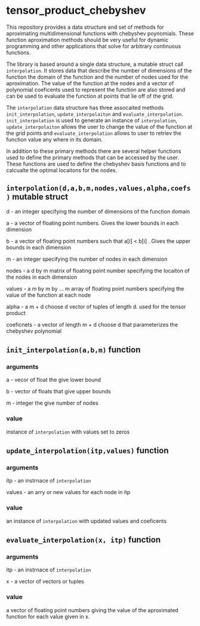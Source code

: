 # tensor_product_chebyshev
This repository provides a data structure and set of methods for aproximating multidimensional functions with chebyshev poynomials. These function aproximation methods should be very useful for dynamic programming and other applications that solve for arbitrary continuous functions. 

The library is based around a single data structure, a mutable struct call `interpolation`. It stores data that describe the number of dimensions of the function the domain of the function and the number of nodes used for the aproximation. The value of the function at the nodes and a vector of polynomial coeficents used to represent the function are also stored and can be used to evaluate the function at points that lie off of the grid. 

The `interpolation` data structure has three assocaited methods `init_interpolation`, `update_interpolaiton` and `evaluate_interpolation`.  `init_interpolation` is used to generate an instance of `interpolation`,  `update_interpolaiton` allows the user to change the value of the function at the grid points and `evaluate_interpolation` allows to user to retriev the function value any where in its domain. 

In addition to these primary methods there are several helper functions used to define the primary methods that can be accessed by the user. These functions are used to define the chebyshev basis functions and to calcualte the optimal locaitons for the nodes. 

## `interpolation(d,a,b,m,nodes,values,alpha,coefs)` mutable struct

d - an integer specifying the number of dimensions of the function domain

a - a vector of floating point numbers. Gives the lower bounds in each dimension 

b - a vector of floating point numbers such that a[i] < b[i] . Gives the upper bounds in each dimension 

m - an integer specifying the number of nodes in each dimension

nodes - a d by m matrix of floating point number specifying the locaiton of the nodes in each dimension

values - a m by m by ... m array of floating point numbers specifying the value of the function at each node

alpha - a m + d choose d vector of tuples of length d. used for the tensor product

coeficnets - a vector of length m + d choose d that parameterizes the chebyshev polynomial 


## `init_interpolation(a,b,m)` function

### arguments

a - vecor of float the give lower bound

b - vector of floats that give upper bounds

m - integer the give number of nodes 

### value

instance of `interpolation` with values set to zeros

## `update_interpolation(itp,values)` function

### arguments

itp - an instrnace of `interpolation`

values - an arry or new values for each node in itp

### value

an instance of `interpolation` with updated values and coeficents


## `evaluate_interpolation(x, itp)` function

### arguments

itp - an instrnace of `interpolation`

x - a vector of vectors or tuples 

### value

a vector of floating point numbers giving the value of the aproximated function for each value given in x.


